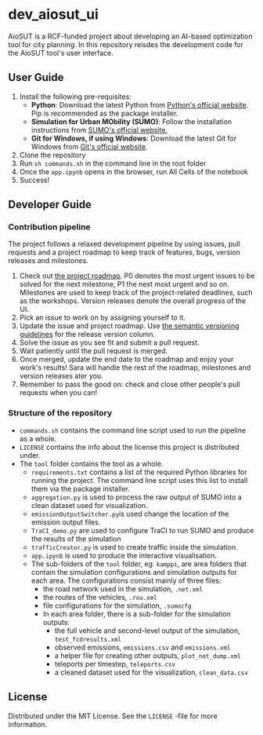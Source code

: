 # dev_aiosut_ui

AioSUT is a RCF-funded project about developing an AI-based optimization tool for city planning. In this repository reisdes the development code for the AioSUT tool's user interface.

## User Guide

1. Install the following pre-requisites:
   - **Python**: Download the latest Python from [Python's official website](https://www.python.org/downloads/). Pip is recommended as the package installer.
   - **Simulation for Urban MObility (SUMO)**: Follow the installation instructions from [SUMO's official website.](https://www.eclipse.org/sumo/)
   - **Git for Windows, if using Windows**: Download the latest Git for Windows from [Git's official website](https://gitforwindows.org/).
2. Clone the repository
3. Run `sh commands.sh` in the command line in the root folder
4. Once the `app.ipynb` opens in the browser, run All Cells of the notebook
5. Success!

## Developer Guide

### Contribution pipeline

The project follows a relaxed development pipeline by using issues, pull requests and a project roadmap to keep track of features, bugs, version releases and milestones.

1. Check out [the project roadmap](https://github.com/orgs/helsinki-sda-group/projects/3). P0 denotes the most urgent issues to be solved for the next milestone, P1 the next most urgent and so on. Milestones are used to keep track of the project-related deadlines, such as the workshops. Version releases denote the overall progress of the UI.
2. Pick an issue to work on by assigning yourself to it.
3. Update the issue and project roadmap. Use [the semantic versioning guidelines](https://semver.org/) for the release version column.
4. Solve the issue as you see fit and submit a pull request.
5. Wait patiently until the pull request is merged.
6. Once merged, update the end date to the roadmap and enjoy your work's results! Sara will handle the rest of the roadmap, milestones and version releases ater you.
7. Remember to pass the good on: check and close other people's pull requests when you can!

### Structure of the repository

- `commands.sh` contains the command line script used to run the pipeline as a whole.
- `LICENSE` contains the info about the license this project is distributed under.
- The `tool` folder contains the tool as a whole.
  - `requirements.txt` contains a list of the required Python libraries for running the project. The command line script uses this list to install them via the package installer.
  - `aggregation.py` is used to process the raw output of SUMO into a clean dataset used for visualization.
  - `emissionOutputSwitcher.py`is used change the location of the emission output files.
  - `TraCI_demo.py` are used to configure TraCI to run SUMO and produce the results of the simulation
  - `trafficCreator.py` is used to create traffic inside the simulation.
  - `app.ipynb` is used to produce the interactive visualisation.
  - The sub-folders of the `tool` folder, eg. `kamppi`, are area folders that contain the simulation configurations and simulation outputs for each area. The configurations consist mainly of three files:
    - the road network used in the simulation, `.net.xml`
    - the routes of the vehicles, `.rou.xml`
    - file configurations for the simulation, `.sumocfg`
    - In each area folder, there is a sub-folder for the simulation outputs:
      - the full vehicle and second-level output of the simulation, `test_fcdresults.xml`
      - observed emissions, `emissions.csv` and `emissions.xml`
      - a helper file for creating other outputs, `plot_net_dump.xml`
      - teleports per timestep, `teleports.csv`
      - a cleaned dataset used for the visualization, `clean_data.csv`

## License

Distributed under the MIT License. See the `LICENSE` -file for more information.
